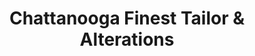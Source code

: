 ---
title: "Chattanooga Finest Tailor & Alterations"
url: /chattanooga/chattanooga-finest-tailor-und-alterations/
shop: Schneiderei
---